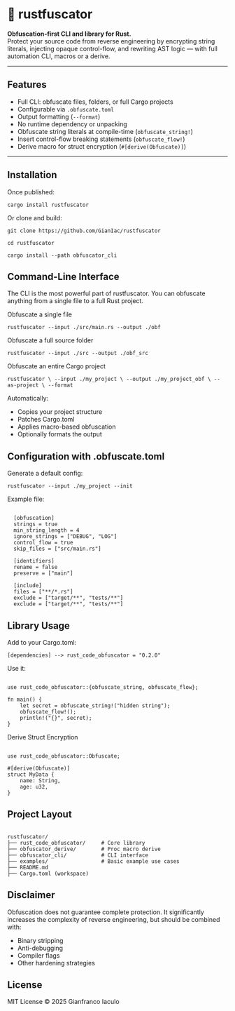 # 🦀 rustfuscator

**Obfuscation-first CLI and library for Rust.**  
Protect your source code from reverse engineering by encrypting string literals, injecting opaque control-flow, and rewriting AST logic — with full automation CLI, macros or a derive.

---

## Features

- Full CLI: obfuscate files, folders, or full Cargo projects
- Configurable via `.obfuscate.toml`
- Output formatting (`--format`)
- No runtime dependency or unpacking
- Obfuscate string literals at compile-time (`obfuscate_string!`)
- Insert control-flow breaking statements (`obfuscate_flow!`)
- Derive macro for struct encryption (`#[derive(Obfuscate)]`)


---

## Installation

Once published:

`cargo install rustfuscator`

Or clone and build:

`git clone https://github.com/GianIac/rustfuscator`

`cd rustfuscator`

`cargo install --path obfuscator_cli`

## Command-Line Interface

The CLI is the most powerful part of rustfuscator. You can obfuscate anything from a single file to a full Rust project.

Obfuscate a single file

`rustfuscator --input ./src/main.rs --output ./obf`

Obfuscate a full source folder

`rustfuscator --input ./src --output ./obf_src`

Obfuscate an entire Cargo project

`rustfuscator \
  --input ./my_project \
  --output ./my_project_obf \
  --as-project \
  --format`
  
Automatically:

- Copies your project structure
- Patches Cargo.toml
- Applies macro-based obfuscation
- Optionally formats the output

## Configuration with .obfuscate.toml
Generate a default config:

`rustfuscator --input ./my_project --init`

Example file:

<pre><code>
  [obfuscation]
  strings = true
  min_string_length = 4
  ignore_strings = ["DEBUG", "LOG"]
  control_flow = true
  skip_files = ["src/main.rs"]
  
  [identifiers]
  rename = false
  preserve = ["main"]
  
  [include]
  files = ["**/*.rs"]
  exclude = ["target/**", "tests/**"]
  exclude = ["target/**", "tests/**"]
</code></pre>

## Library Usage

Add to your Cargo.toml:

`[dependencies] -->
rust_code_obfuscator = "0.2.0"`

Use it:

<pre><code>
use rust_code_obfuscator::{obfuscate_string, obfuscate_flow};

fn main() {
    let secret = obfuscate_string!("hidden string");
    obfuscate_flow!();
    println!("{}", secret);
}
</code></pre>

Derive Struct Encryption

<pre><code>
use rust_code_obfuscator::Obfuscate;

#[derive(Obfuscate)]
struct MyData {
    name: String,
    age: u32,
}
</code></pre>

## Project Layout

<pre><code>
rustfuscator/
├── rust_code_obfuscator/     # Core library
├── obfuscator_derive/        # Proc macro derive
├── obfuscator_cli/           # CLI interface
├── examples/                 # Basic example use cases
├── README.md
├── Cargo.toml (workspace)
</code></pre>

## Disclaimer

Obfuscation does not guarantee complete protection.
It significantly increases the complexity of reverse engineering, but should be combined with:

- Binary stripping
- Anti-debugging
- Compiler flags
- Other hardening strategies

## License

MIT License © 2025 Gianfranco Iaculo

